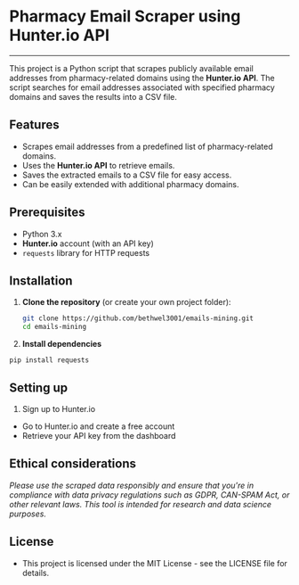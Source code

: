 # Pharmacy Email Scraper using Hunter.io API

********************************

This project is a Python script that scrapes publicly available email addresses from pharmacy-related domains using the **Hunter.io API**. The script searches for email addresses associated with specified pharmacy domains and saves the results into a CSV file.

## Features
- Scrapes email addresses from a predefined list of pharmacy-related domains.
- Uses the **Hunter.io API** to retrieve emails.
- Saves the extracted emails to a CSV file for easy access.
- Can be easily extended with additional pharmacy domains.

## Prerequisites
- Python 3.x
- **Hunter.io** account (with an API key)
- `requests` library for HTTP requests

## Installation
1. **Clone the repository** (or create your own project folder):
   ```bash
   git clone https://github.com/bethwel3001/emails-mining.git
   cd emails-mining
   ```
2. **Install dependencies**
  ```
  pip install requests

  ```
## Setting up
1. Sign up to Hunter.io
- Go to Hunter.io and create a free account
- Retrieve your API key from the dashboard

## Ethical considerations
*Please use the scraped data responsibly and ensure that you're in compliance with data privacy regulations such as GDPR, CAN-SPAM Act, or other relevant laws. This tool is intended for research and data science purposes.*

## License
- This project is licensed under the MIT License - see the LICENSE file for details.

